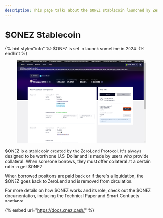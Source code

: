```yaml
---
description: This page talks about the $ONEZ stablecoin launched by ZeroLend
---
```


# $ONEZ Stablecoin

{% hint style="info" %}
$ONEZ is set to launch sometime in 2024.
{% endhint %}

<figure><img src=".gitbook/assets/image (9).png" alt=""><figcaption></figcaption></figure>

$ONEZ is a stablecoin created by the ZeroLend Protocol. It's always designed to be worth one U.S. Dollar and is made by users who provide collateral. When someone borrows, they must offer collateral at a certain ratio to get $ONEZ.

When borrowed positions are paid back or if there's a liquidation, the $ONEZ goes back to ZeroLend and is removed from circulation.&#x20;

For more details on how $ONEZ works and its role, check out the $ONEZ documentation, including the Technical Paper and Smart Contracts sections:

{% embed url="https://docs.onez.cash/" %}
